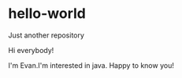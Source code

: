 # hello-world
Just another repository

Hi everybody!

I'm Evan.I'm interested in java.
Happy to know you!
